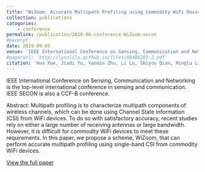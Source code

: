 ```yaml
---
title: "WiZoom: Accurate Multipath Profiling using Commodity WiFi Devices with Limited Bandwidth"
collection: publications
catogories: 
    - conference
permalink: /publication/2019-06-conference-WiZoom-secon
#excerpt: ''
date: 2019-09-05
venue: 'IEEE International Conference on Sensing, Communication and Networking (IEEE SECON 2019)'
#paperurl: 'http://lynnlilu.github.io/files/08486283-2.pdf'
citation: 'Hua Xue, Jiadi Yu, Yanmin Zhu, Li Lu, Shiyou Qian, Minglu Li. (2019). &quot;WiZoom: Accurate Multipath Profiling using Commodity WiFi Devices with Limited Bandwidth.&quot; <i>IEEE SECON 2019</i>. Boston, MA, USA. pp. 1-9. doi: 10.1109/SAHCN.2019.8824859.'
---
```


IEEE International Conference on Sensing, Communication and Networking is the top-level international conference in sensing and communication. IEEE SECON is also a CCF-B conference.

Abstract: Multipath profiling is to characterize multipath components of wireless channels, which can be done using Channel State Information (CSI) from WiFi devices. To do so with satisfactory accuracy, recent studies rely on either a large number of receiving antennas or large bandwidth. However, it is difficult for commodity WiFi devices to meet these requirements. In this paper, we propose a scheme, WiZoom, that can perform accurate multipath profiling using single-band CSI from commodity WiFi devices.

[View the full paper](https://ieeexplore.ieee.org/document/8824859)

